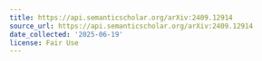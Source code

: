 ```yaml
---
title: https://api.semanticscholar.org/arXiv:2409.12914
source_url: https://api.semanticscholar.org/arXiv:2409.12914
date_collected: '2025-06-19'
license: Fair Use
---
```


